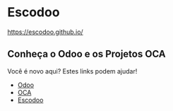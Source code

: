 # Escodoo

https://escodoo.github.io/

## Conheça o Odoo e os Projetos OCA

Você é novo aqui? Estes links podem ajudar!

- [Odoo](https://odoo.com)
- [OCA](https://odoo-community.org/)
- [Escodoo](https://escodoo.com)
